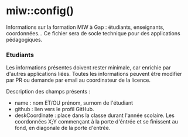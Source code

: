 # miw::config()

Informations sur la formation MIW à Gap : étudiants, enseignants, coordonnées... Ce fichier sera de socle technique pour des applications pédagogiques. 


### Etudiants

Les informations présentes doivent rester minimale, car enrichie par d'autres applications liées. Toutes les informations peuvent être modifier par PR ou demande par email au coordinateur de la licence. 

Description des champs présents :
* name : nom ET/OU prénom, surnom de l'étudiant 
* github : lien vers le profil GitHub. 
* deskCoordinate : place dans la classe durant l'année scolaire. Les coordonnées X;Y commençant à la porte d'éntrée et se finissent au fond, en diagonale de la porte d'entrée. 


